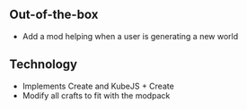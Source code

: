 ## Out-of-the-box

- Add a mod helping when a user is generating a new world

## Technology

- Implements Create and KubeJS + Create
- Modify all crafts to fit with the modpack

